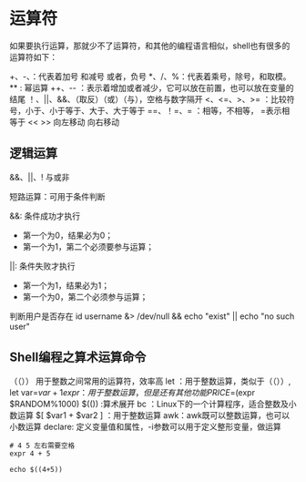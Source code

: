 # 运算符

如果要执行运算，那就少不了运算符，和其他的编程语言相似，shell也有很多的运算符如下：

+、-、：代表着加号 和减号 或者，负号
*、/、%：代表着乘号，除号，和取模。
**   : 幂运算
++、-- ：表示着增加或者减少，它可以放在前置，也可以放在变量的结尾
！、||、&&、（取反）（或）（与），空格与数字隔开
<、<=、>、>=  ：比较符号，小于、小于等于、大于、大于等于
==、！=、= ：相等，不相等， =表示相等于
<<     >>  向左移动 向右移动


## 逻辑运算
&&、||、! 与或非

短路运算：可用于条件判断

&&: 条件成功才执行
- 第一个为0，结果必为0；
- 第一个为1，第二个必须要参与运算；

||: 条件失败才执行
- 第一个为1，结果必为1；
- 第一个为0，第二个必须参与运算；

判断用户是否存在
id username &> /dev/null && echo "exist" || echo "no such user"


## Shell编程之算术运算命令

（（））  用于整数之间常用的运算符，效率高
let ：用于整数运算，类似于（（））, let var=$var+1
expr ：用于整数运算，但是还有其他功能 PRICE=$(expr $RANDOM%1000)
$(()) :算术展开
bc ：Linux下的一个计算程序，适合整数及小数运算
$[ $var1 + $var2 ] ：用于整数运算
awk：awk既可以整数运算，也可以小数运算
declare: 定义变量值和属性，-i参数可以用于定义整形变量，做运算


```shell
# 4 5 左右需要空格
expr 4 + 5 

echo $((4+5))
```
